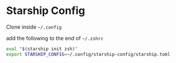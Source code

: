 # Starship Config

Clone inside `~/.config`

add the following to the end of `~/.zshrc`

```zsh
eval "$(starship init zsh)"
export STARSHIP_CONFIG=~/.config/starship-config/starship.toml
```
